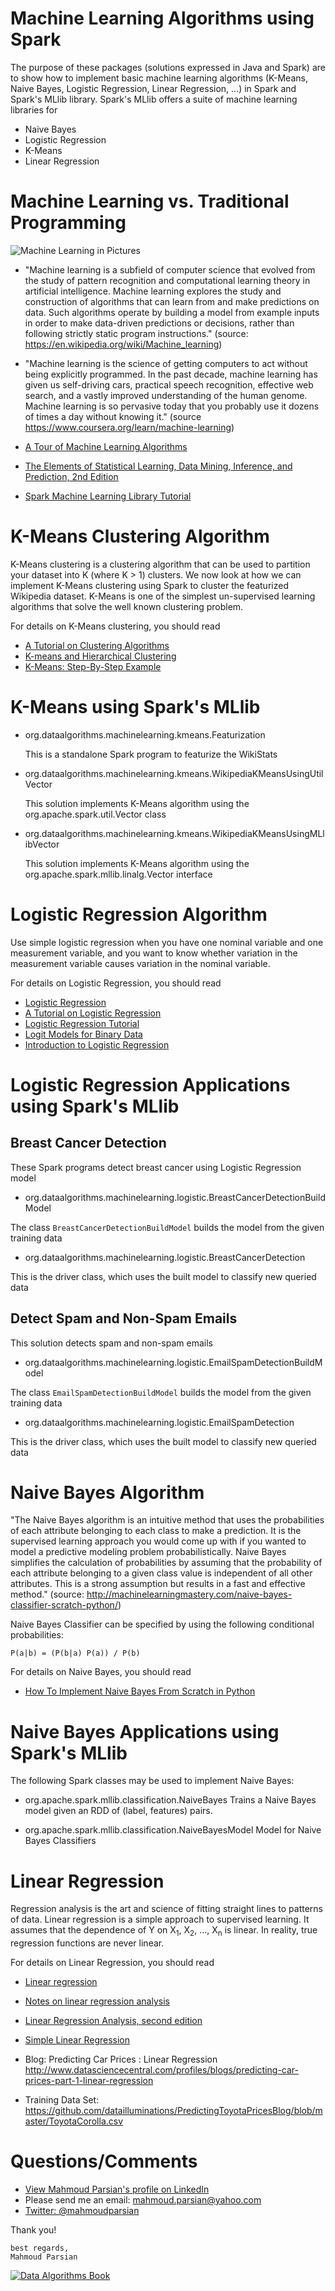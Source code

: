 Machine Learning Algorithms using Spark
=======================================
The purpose of these packages (solutions expressed in Java 
and Spark) are to show how to implement basic machine learning 
algorithms (K-Means, Naive Bayes, Logistic Regression, Linear Regression, ...) 
in Spark and Spark's MLlib library.  Spark's MLlib offers a 
suite of machine learning libraries for 

* Naive Bayes
* Logistic Regression
* K-Means
* Linear Regression

Machine Learning vs. Traditional Programming
============================================

![Machine Learning in Pictures](https://raw.githubusercontent.com/mahmoudparsian/data-algorithms-book/master/misc/machine_learning.jpg)

* "Machine learning is a subfield of computer science that evolved 
  from the study of pattern recognition and computational learning 
  theory in artificial intelligence.  Machine learning explores the 
  study and construction of algorithms that can learn from and make 
  predictions on data. Such algorithms operate by building a model 
  from example inputs in order to make data-driven predictions or 
  decisions, rather than following strictly static program instructions."
  (source: https://en.wikipedia.org/wiki/Machine_learning)

* "Machine learning is the science of getting computers to act without 
  being explicitly programmed. In the past decade, machine learning has 
  given us self-driving cars, practical speech recognition, effective 
  web search, and a vastly improved understanding of the human genome. 
  Machine learning is so pervasive today that you probably use it dozens 
  of times a day without knowing it." 
  (source https://www.coursera.org/learn/machine-learning)

* [A Tour of Machine Learning Algorithms](http://machinelearningmastery.com/a-tour-of-machine-learning-algorithms/)
  
* [The Elements of Statistical Learning, Data Mining, Inference, and Prediction, 2nd Edition](http://statweb.stanford.edu/~tibs/ElemStatLearn/printings/ESLII_print10.pdf)

* [Spark Machine Learning Library Tutorial](http://web.cs.ucla.edu/~mtgarip/linear.html)

K-Means Clustering Algorithm
============================
K-Means clustering is a clustering algorithm that can be used to partition 
your dataset into K (where K > 1) clusters. We now look at how we can implement 
K-Means clustering using Spark to cluster the featurized Wikipedia dataset. 
K-Means is one of the simplest un-supervised learning algorithms that solve 
the well known clustering problem. 
 
For details on K-Means clustering, you should read

* [A Tutorial on Clustering Algorithms](http://home.deib.polimi.it/matteucc/Clustering/tutorial_html/kmeans.html)
* [K-means and Hierarchical Clustering](http://www.autonlab.org/tutorials/kmeans11.pdf)
* [K-Means: Step-By-Step Example](http://mnemstudio.org/clustering-k-means-example-1.htm)

K-Means using Spark's MLlib
===========================
* org.dataalgorithms.machinelearning.kmeans.Featurization
  
  This is a standalone Spark program to featurize the WikiStats
 
* org.dataalgorithms.machinelearning.kmeans.WikipediaKMeansUsingUtilVector

  This solution implements K-Means algorithm using the org.apache.spark.util.Vector class

* org.dataalgorithms.machinelearning.kmeans.WikipediaKMeansUsingMLlibVector

  This solution implements K-Means algorithm using the org.apache.spark.mllib.linalg.Vector interface


Logistic Regression Algorithm
=============================
Use simple logistic regression when you have one nominal variable 
and one measurement variable, and you want to know whether variation 
in the measurement variable causes variation in the nominal variable.

For details on Logistic Regression, you should read

* [Logistic Regression](http://www.stat.cmu.edu/~cshalizi/uADA/12/lectures/ch12.pdf)
* [A Tutorial on Logistic Regression](http://www.ats.ucla.edu/stat/sas/library/logistic.pdf)
* [Logistic Regression Tutorial](http://omidrouhani.com/research/logisticregression/html/logisticregression.htm)
* [Logit Models for Binary Data](http://data.princeton.edu/wws509/notes/c3.pdf)
* [Introduction to Logistic Regression](http://www.mc.vanderbilt.edu/crc/workshop_files/2004-11-12.pdf)

Logistic Regression Applications using Spark's MLlib
====================================================

Breast Cancer Detection
-----------------------
These Spark programs detect breast cancer using Logistic Regression model 

* org.dataalgorithms.machinelearning.logistic.BreastCancerDetectionBuildModel

The class ````BreastCancerDetectionBuildModel```` builds the model from the given training data

* org.dataalgorithms.machinelearning.logistic.BreastCancerDetection

This is the driver class, which uses the built model to classify new queried data
 
Detect Spam and Non-Spam Emails
-------------------------------
  
This solution detects spam and non-spam emails

* org.dataalgorithms.machinelearning.logistic.EmailSpamDetectionBuildModel

The class ````EmailSpamDetectionBuildModel```` builds the model from the given training data

* org.dataalgorithms.machinelearning.logistic.EmailSpamDetection

This is the driver class, which uses the built model to classify new queried data



Naive Bayes Algorithm
===================== 
"The Naive Bayes algorithm is an intuitive method that uses the probabilities of 
each attribute belonging to each class to make a prediction. It is the supervised 
learning approach you would come up with if you wanted to model a predictive modeling 
problem probabilistically.  Naive Bayes simplifies the calculation of probabilities 
by assuming that the probability of each attribute belonging to a given class value 
is independent of all other attributes. This is a strong assumption but results in a 
fast and effective method." 
(source: http://machinelearningmastery.com/naive-bayes-classifier-scratch-python/)


Naive Bayes Classifier can be specified by using the following conditional 
probabilities:

````
P(a|b) = (P(b|a) P(a)) / P(b)
````

For details on Naive Bayes, you should read
* [How To Implement Naive Bayes From Scratch in Python](http://machinelearningmastery.com/naive-bayes-classifier-scratch-python/)


Naive Bayes Applications using Spark's MLlib
============================================
The following Spark classes may be used to implement Naive Bayes:

* org.apache.spark.mllib.classification.NaiveBayes
Trains a Naive Bayes model given an RDD of (label, features) pairs.   

* org.apache.spark.mllib.classification.NaiveBayesModel
Model for Naive Bayes Classifiers
   
Linear Regression
=================
Regression analysis is the art and science of fitting straight lines 
to patterns of data. Linear regression is a simple approach to supervised 
learning. It assumes that the dependence of Y on X<sub>1</sub>, X<sub>2</sub>, 
..., X<sub>n</sub> is linear. In reality, true regression functions are 
never linear.

For details on Linear Regression, you should read

* [Linear regression](https://lagunita.stanford.edu/c4x/HumanitiesScience/StatLearning/asset/linear_regression.pdf)
* [Notes on linear regression analysis](http://people.duke.edu/~rnau/notes_on_linear_regression_analysis--robert_nau.pdf)
* [Linear Regression Analysis, second edition](https://sociology.byu.edu/Hoffmann/SiteAssets/Hoffmann%20_%20Linear%20Regression%20Analysis_%20second%20edition.pdf)
* [Simple Linear Regression](http://www.stat.cmu.edu/~hseltman/309/Book/chapter9.pdf)

* Blog: Predicting Car Prices : Linear Regression
http://www.datasciencecentral.com/profiles/blogs/predicting-car-prices-part-1-linear-regression

* Training Data Set: https://github.com/datailluminations/PredictingToyotaPricesBlog/blob/master/ToyotaCorolla.csv


Questions/Comments
==================
* [View Mahmoud Parsian's profile on LinkedIn](http://www.linkedin.com/in/mahmoudparsian)
* Please send me an email: mahmoud.parsian@yahoo.com
* [Twitter: @mahmoudparsian](http://twitter.com/mahmoudparsian) 

Thank you!
````
best regards,
Mahmoud Parsian
````


[![Data Algorithms Book](https://raw.githubusercontent.com/mahmoudparsian/data-algorithms-book/master/misc/data_algorithms_image.jpg)](http://shop.oreilly.com/product/0636920033950.do)